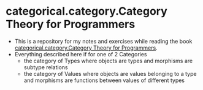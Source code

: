 # categorical.category.Category Theory for Programmers

- This is a repository for my notes and exercises while reading the book [categorical.category.Category Theory for Programmers]("https://bartoszmilewski.com/2014/10/28/category-theory-for-programmers-the-preface/").
- Everything described here if for one of 2 Categories
  - the category of Types where objects are types and morphisms are subtype relations
  - the category of Values where objects are values belonging to a type and morphisms are functions between values of different types